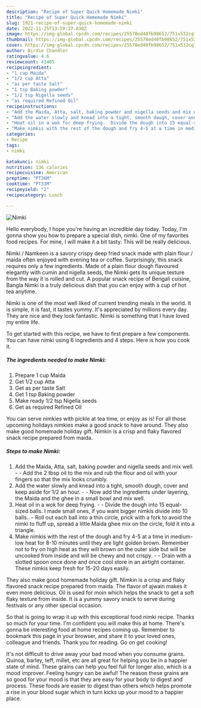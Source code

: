 ```yaml
---
description: "Recipe of Super Quick Homemade Nimki"
title: "Recipe of Super Quick Homemade Nimki"
slug: 1921-recipe-of-super-quick-homemade-nimki
date: 2022-11-25T13:59:37.838Z
image: https://img-global.cpcdn.com/recipes/25578ed40fb98652/751x532cq70/nimki-recipe-main-photo.jpg
thumbnail: https://img-global.cpcdn.com/recipes/25578ed40fb98652/751x532cq70/nimki-recipe-main-photo.jpg
cover: https://img-global.cpcdn.com/recipes/25578ed40fb98652/751x532cq70/nimki-recipe-main-photo.jpg
author: Birdie Chandler
ratingvalue: 4.6
reviewcount: 41405
recipeingredient:
- "1 cup Maida"
- "1/2 cup Atta"
- "as per taste Salt"
- "1 tsp Baking powder"
- "1/2 tsp Nigella seeds"
- "as required Refined Oil"
recipeinstructions:
- "Add the Maida, Atta, salt, baking powder and nigella seeds and mix well.  Add the 2 tbsp oil to the mix and rub the flour and oil with your fingers so that the mix looks crumbly."
- "Add the water slowly and knead into a tight, smooth dough, cover and keep aside for 1/2 an hour.  Now add the ingredients under layering, the Maida and the ghee in a small bowl and mix well."
- "Heat oil in a wok for deep frying.  Divide the dough into 15 equal-sized balls. I made small ones, if you want bigger nimkis divide into 10 balls.. Roll out each ball into a thin circle, prick with a fork to avoid the nimki to fluff up, spread a little Maida ghee mix on the circle, fold it into a triangle."
- "Make nimkis with the rest of the dough and fry 4-5 at a time in medium-low heat for 8-10 minutes until they are light golden brown. Remember not to fry on high heat as they will brown on the outer side but will be uncooked from inside and will be chewy and not crispy.  Drain with a slotted spoon once done and once cool store in an airtight container. These nimkis keep fresh for 15-20 days easily."
categories:
- Recipe
tags:
- nimki

katakunci: nimki 
nutrition: 136 calories
recipecuisine: American
preptime: "PT36M"
cooktime: "PT33M"
recipeyield: "2"
recipecategory: Lunch

---
```



![Nimki](https://img-global.cpcdn.com/recipes/25578ed40fb98652/751x532cq70/nimki-recipe-main-photo.jpg)

Hello everybody, I hope you're having an incredible day today. Today, I'm gonna show you how to prepare a special dish, nimki. One of my favorites food recipes. For mine, I will make it a bit tasty. This will be really delicious.

Nimki / Namkeen is a savory crispy deep fried snack made with plain flour / maida often enjoyed with evening tea or coffee. Surprisingly, this snack requires only a few ingredients. Made of a plain flour dough flavoured elegantly with cumin and nigella seeds, the Nimki gets its unique texture from the way it is rolled and cut. A popular snack recipe of Bengali cuisine, Bangla Nimki is a truly delicious dish that you can enjoy with a cup of hot tea anytime.

Nimki is one of the most well liked of current trending meals in the world. It is simple, it is fast, it tastes yummy. It's appreciated by millions every day. They are nice and they look fantastic. Nimki is something that I have loved my entire life.


To get started with this recipe, we have to first prepare a few components. You can have nimki using 6 ingredients and 4 steps. Here is how you cook it.

<!--inarticleads1-->

##### The ingredients needed to make Nimki:

1. Prepare 1 cup Maida
1. Get 1/2 cup Atta
1. Get as per taste Salt
1. Get 1 tsp Baking powder
1. Make ready 1/2 tsp Nigella seeds
1. Get as required Refined Oil


You can serve nimkies with pickle at tea time, or enjoy as is! For all those upcoming holidays nimkies make a good snack to have around. They also make good homemade holiday gift. Nimkin is a crisp and flaky flavored snack recipe prepared from maida. 

<!--inarticleads2-->

##### Steps to make Nimki:

1. Add the Maida, Atta, salt, baking powder and nigella seeds and mix well. -  - Add the 2 tbsp oil to the mix and rub the flour and oil with your fingers so that the mix looks crumbly.
1. Add the water slowly and knead into a tight, smooth dough, cover and keep aside for 1/2 an hour. -  - Now add the ingredients under layering, the Maida and the ghee in a small bowl and mix well.
1. Heat oil in a wok for deep frying. -  - Divide the dough into 15 equal-sized balls. I made small ones, if you want bigger nimkis divide into 10 balls.. - Roll out each ball into a thin circle, prick with a fork to avoid the nimki to fluff up, spread a little Maida ghee mix on the circle, fold it into a triangle.
1. Make nimkis with the rest of the dough and fry 4-5 at a time in medium-low heat for 8-10 minutes until they are light golden brown. Remember not to fry on high heat as they will brown on the outer side but will be uncooked from inside and will be chewy and not crispy. -  - Drain with a slotted spoon once done and once cool store in an airtight container. These nimkis keep fresh for 15-20 days easily.


They also make good homemade holiday gift. Nimkin is a crisp and flaky flavored snack recipe prepared from maida. The flavor of ajwain makes it even more delicious. Oil is used for moin which helps the snack to get a soft flaky texture from inside. It is a yummy savory snack to serve during festivals or any other special occasion. 

So that is going to wrap it up with this exceptional food nimki recipe. Thanks so much for your time. I'm confident you will make this at home. There's gonna be interesting food at home recipes coming up. Remember to bookmark this page in your browser, and share it to your loved ones, colleague and friends. Thank you for reading. Go on get cooking!

It's not difficult to drive away your bad mood when you consume grains. Quinoa, barley, teff, millet, etc are all great for helping you be in a happier state of mind. These grains can help you feel full for longer also, which is a mood improver. Feeling hungry can be awful! The reason these grains are so good for your mood is that they are easy for your body to digest and process. These foods are easier to digest than others which helps promote a rise in your blood sugar which in turn kicks up your mood to a happier place.
